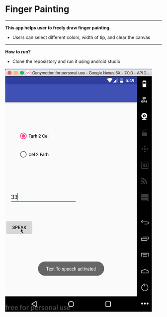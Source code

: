 # Finger Painting 
---
**This app helps user to freely draw finger painting.**
* Users can select different colors, width of tip, and clear the canvas 

---
**How to run?**
* Clone the reposistory and run it using android studio



![alt text](https://github.com/makkhay/TextToSpeech_Temperature_Converter/blob/master/Screen%20Shot%202017-05-18%20at%202.49.38%20PM.png)
